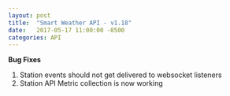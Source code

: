 ```yaml
---
layout: post
title:  "Smart Weather API - v1.18"
date:   2017-05-17 11:00:00 -0500
categories: API
---
```


**Bug Fixes**
1. Station events should not get delivered to websocket listeners
2. Station API Metric collection is now working
